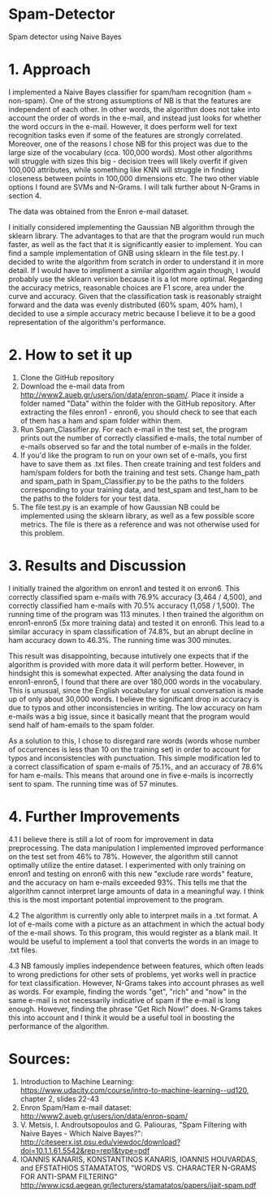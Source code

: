 # Spam-Detector
Spam detector using Naive Bayes

# 1. Approach

I implemented a Naive Bayes classifier for spam/ham recognition (ham = non-spam). One of the strong assumptions of NB is that the features are independent of each other. In other words, the algorithm does not take into account the order of words in the e-mail, and instead just looks for whether the word occurs in the e-mail. However, it does perform well for text recognition tasks even if some of the features are strongly correlated. Moreover, one of the reasons I chose NB for this project was due to the large size of the vocabulary (cca. 100,000 words). Most other algorithms will struggle with sizes this big - decision trees will likely overfit if given 100,000 attributes, while something like KNN will struggle in finding closeness between points in 100,000 dimensions etc. The two other viable options I found are SVMs and N-Grams. I will talk further about N-Grams in section 4.

The data was obtained from the Enron e-mail dataset.

I initially considered implementing the Gaussian NB algorithm through the sklearn library. The advantages to that are that the program would run much faster, as well as the fact that it is significantly easier to implement. You can find a sample implementation of GNB using sklearn in the file test.py. I decided to write the algorithm from scratch in order to understand it in more detail. If I would have to impliment a similar algorithm again though, I would probably use the sklearn version because it is a lot more optimal. Regarding the accuracy metrics, reasonable choices are F1 score, area under the curve and accuracy. Given that the classification task is reasonably straight forward and the data was evenly distributed (60% spam, 40% ham), I decided to use a simple accuracy metric because I believe it to be a good representation of the algorithm's performance.

# 2. How to set it up

1. Clone the GitHub repository
2. Download the e-mail data from http://www2.aueb.gr/users/ion/data/enron-spam/. Place it inside a folder named "Data" within the folder with the GitHub repository. After extracting the files enron1 - enron6, you should check to see that each of them has a ham and spam folder within them.
3. Run Spam_Classifier.py. For each e-mail in the test set, the program prints out the number of correctly classified e-mails, the total number of e-mails observed so far and the total number of e-mails in the folder.
4. If you'd like the program to run on your own set of e-mails, you first have to save them as .txt files. Then create training and test folders and ham/spam folders for both the training and test sets. Change ham_path and spam_path in Spam_Classifier.py to be the paths to the folders corresponding to your training data, and test_spam and test_ham to be the paths to the folders for your test data.
5. The file test.py is an example of how Gaussian NB could be implemented using the sklearn library, as well as a few possible score metrics. The file is there as a reference and was not otherwise used for this problem.
  
# 3. Results and Discussion

I initially trained the algorithm on enron1 and tested it on enron6. This correctly classified spam e-mails with 76.9% accuracy (3,464 / 4,500), and correctly classified ham e-mails with 70.5% accuracy (1,058 / 1,500). The running time of the program was 113 minutes. I then trained the algorithm on enron1-enron5 (5x more training data) and tested it on enron6. This lead to a similar accuracy in spam classification of 74.8%, but an abrupt decline in ham accuracy down to 46.3%. The running time was 300 minutes.

This result was disappointing, because intutively one expects that if the algorithm is provided with more data it will perform better. However, in hindsight this is somewhat expected. After analysing the data found in enron1-enron5, I found that there are over 180,000 words in the vocabulary. This is unusual, since the English vocabulary for usual conversation is made up of only about 30,000 words. I believe the significant drop in accuracy is due to typos and other inconsistencies in writing. The low accuracy on ham e-mails was a big issue, since it basically meant that the program would send half of ham-emails to the spam folder.

As a solution to this, I chose to disregard rare words (words whose number of occurrences is less than 10 on the training set) in order to account for typos and inconsistencies with punctuation. This simple modification led to a correct classification of spam e-mails of 75.1%, and an accuracy of 78.6% for ham e-mails. This means that around one in five e-mails is incorrectly sent to spam. The running time was of 57 minutes.

# 4. Further Improvements

4.1 I believe there is still a lot of room for improvement in data preprocessing. The data manipulation I implemented improved performance on the test set from 46% to 78%. However, the algorithm still cannot optimally utilize the entire dataset. I experimented with only training on enron1 and testing on enron6 with this new "exclude rare words" feature, and the accuracy on ham e-mails exceeded 93%. This tells me that the algorithm cannot interpret large amounts of data in a meaningful way. I think this is the most important potential improvement to the program.

4.2 The algorithm is currently only able to interpret mails in a .txt format. A lot of e-mails come with a picture as an attachment in which the actual body of the e-mail shows. To this program, this would register as a blank mail. It would be useful to implement a tool that converts the words in an image to .txt files.

4.3 NB famously implies independence between features, which often leads to wrong predictions for other sets of problems, yet works well in practice for text classification. However, N-Grams takes into account phrases as well as words. For example, finding the words "get", "rich" and "now" in the same e-mail is not necessarily indicative of spam if the e-mail is long enough. However, finding the phrase "Get Rich Now!" does. N-Grams takes this into account and I think it would be a useful tool in boosting the performance of the algorithm.

# Sources:
1. Introduction to Machine Learning: https://www.udacity.com/course/intro-to-machine-learning--ud120, chapter 2, slides 22-43
2. Enron Spam/Ham e-mail dataset: http://www2.aueb.gr/users/ion/data/enron-spam/
3. V. Metsis, I. Androutsopoulos and G. Paliouras, "Spam Filtering with 
Naive Bayes - Which Naive Bayes?": http://citeseerx.ist.psu.edu/viewdoc/download?doi=10.1.1.61.5542&rep=rep1&type=pdf
4. IOANNIS KANARIS, KONSTANTINOS KANARIS, IOANNIS HOUVARDAS, and EFSTATHIOS STAMATATOS, "WORDS VS. CHARACTER N-GRAMS FOR ANTI-SPAM FILTERING" http://www.icsd.aegean.gr/lecturers/stamatatos/papers/ijait-spam.pdf
